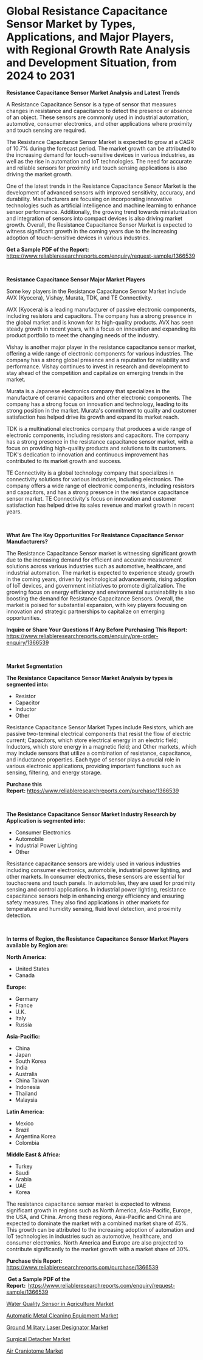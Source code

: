 <p><h1>Global Resistance Capacitance Sensor Market by Types, Applications, and Major Players, with Regional Growth Rate Analysis and Development Situation, from 2024 to 2031</h1></p><p><strong>Resistance Capacitance Sensor Market Analysis and Latest Trends</strong></p>
<p><p>A Resistance Capacitance Sensor is a type of sensor that measures changes in resistance and capacitance to detect the presence or absence of an object. These sensors are commonly used in industrial automation, automotive, consumer electronics, and other applications where proximity and touch sensing are required.</p><p>The Resistance Capacitance Sensor Market is expected to grow at a CAGR of 10.7% during the forecast period. The market growth can be attributed to the increasing demand for touch-sensitive devices in various industries, as well as the rise in automation and IoT technologies. The need for accurate and reliable sensors for proximity and touch sensing applications is also driving the market growth.</p><p>One of the latest trends in the Resistance Capacitance Sensor Market is the development of advanced sensors with improved sensitivity, accuracy, and durability. Manufacturers are focusing on incorporating innovative technologies such as artificial intelligence and machine learning to enhance sensor performance. Additionally, the growing trend towards miniaturization and integration of sensors into compact devices is also driving market growth. Overall, the Resistance Capacitance Sensor Market is expected to witness significant growth in the coming years due to the increasing adoption of touch-sensitive devices in various industries.</p></p>
<p><strong>Get a Sample PDF of the Report:&nbsp;</strong> <a href="https://www.reliableresearchreports.com/enquiry/request-sample/1366539">https://www.reliableresearchreports.com/enquiry/request-sample/1366539</a></p>
<p>&nbsp;</p>
<p><strong>Resistance Capacitance Sensor Major Market Players</strong></p>
<p><p>Some key players in the Resistance Capacitance Sensor Market include AVX (Kyocera), Vishay, Murata, TDK, and TE Connectivity.</p><p>AVX (Kyocera) is a leading manufacturer of passive electronic components, including resistors and capacitors. The company has a strong presence in the global market and is known for its high-quality products. AVX has seen steady growth in recent years, with a focus on innovation and expanding its product portfolio to meet the changing needs of the industry.</p><p>Vishay is another major player in the resistance capacitance sensor market, offering a wide range of electronic components for various industries. The company has a strong global presence and a reputation for reliability and performance. Vishay continues to invest in research and development to stay ahead of the competition and capitalize on emerging trends in the market.</p><p>Murata is a Japanese electronics company that specializes in the manufacture of ceramic capacitors and other electronic components. The company has a strong focus on innovation and technology, leading to its strong position in the market. Murata's commitment to quality and customer satisfaction has helped drive its growth and expand its market reach.</p><p>TDK is a multinational electronics company that produces a wide range of electronic components, including resistors and capacitors. The company has a strong presence in the resistance capacitance sensor market, with a focus on providing high-quality products and solutions to its customers. TDK's dedication to innovation and continuous improvement has contributed to its market growth and success.</p><p>TE Connectivity is a global technology company that specializes in connectivity solutions for various industries, including electronics. The company offers a wide range of electronic components, including resistors and capacitors, and has a strong presence in the resistance capacitance sensor market. TE Connectivity's focus on innovation and customer satisfaction has helped drive its sales revenue and market growth in recent years.</p></p>
<p>&nbsp;</p>
<p><strong>What Are The Key Opportunities For Resistance Capacitance Sensor Manufacturers?</strong></p>
<p><p>The Resistance Capacitance Sensor market is witnessing significant growth due to the increasing demand for efficient and accurate measurement solutions across various industries such as automotive, healthcare, and industrial automation. The market is expected to experience steady growth in the coming years, driven by technological advancements, rising adoption of IoT devices, and government initiatives to promote digitalization. The growing focus on energy efficiency and environmental sustainability is also boosting the demand for Resistance Capacitance Sensors. Overall, the market is poised for substantial expansion, with key players focusing on innovation and strategic partnerships to capitalize on emerging opportunities.</p></p>
<p><strong>Inquire or Share Your Questions If Any Before Purchasing This Report:</strong> <a href="https://www.reliableresearchreports.com/enquiry/pre-order-enquiry/1366539">https://www.reliableresearchreports.com/enquiry/pre-order-enquiry/1366539</a></p>
<p>&nbsp;</p>
<p><strong>Market Segmentation</strong></p>
<p><strong>The Resistance Capacitance Sensor Market Analysis by types is segmented into:</strong></p>
<p><ul><li>Resistor</li><li>Capacitor</li><li>Inductor</li><li>Other</li></ul></p>
<p><p>Resistance Capacitance Sensor Market Types include Resistors, which are passive two-terminal electrical components that resist the flow of electric current; Capacitors, which store electrical energy in an electric field; Inductors, which store energy in a magnetic field; and Other markets, which may include sensors that utilize a combination of resistance, capacitance, and inductance properties. Each type of sensor plays a crucial role in various electronic applications, providing important functions such as sensing, filtering, and energy storage.</p></p>
<p><strong>Purchase this Report:&nbsp;</strong><a href="https://www.reliableresearchreports.com/purchase/1366539">https://www.reliableresearchreports.com/purchase/1366539</a></p>
<p>&nbsp;</p>
<p><strong>The Resistance Capacitance Sensor Market Industry Research by Application is segmented into:</strong></p>
<p><ul><li>Consumer Electronics</li><li>Automobile</li><li>Industrial Power Lighting</li><li>Other</li></ul></p>
<p><p>Resistance capacitance sensors are widely used in various industries including consumer electronics, automobile, industrial power lighting, and other markets. In consumer electronics, these sensors are essential for touchscreens and touch panels. In automobiles, they are used for proximity sensing and control applications. In industrial power lighting, resistance capacitance sensors help in enhancing energy efficiency and ensuring safety measures. They also find applications in other markets for temperature and humidity sensing, fluid level detection, and proximity detection.</p></p>
<p>&nbsp;</p>
<p><strong>In terms of Region, the Resistance Capacitance Sensor Market Players available by Region are:</strong></p>
<p>
    <p> <strong> North America: </strong>
        <ul>
            <li>United States</li>
            <li>Canada</li>
        </ul>
        </p> 
    <p> <strong> Europe: </strong>
        <ul>
            <li>Germany</li>
            <li>France</li>
            <li>U.K.</li>
            <li>Italy</li>
            <li>Russia</li>
        </ul>
        </p> 
    <p> <strong> Asia-Pacific: </strong>
        <ul>
            <li>China</li>
            <li>Japan</li>
            <li>South Korea</li>
            <li>India</li>
            <li>Australia</li>
            <li>China Taiwan</li>
            <li>Indonesia</li>
            <li>Thailand</li>
            <li>Malaysia</li>
        </ul>
        </p> 
    <p> <strong> Latin America: </strong>
        <ul>
            <li>Mexico</li>
            <li>Brazil</li>
            <li>Argentina Korea</li>
            <li>Colombia</li>
        </ul>
        </p> 
    <p> <strong> Middle East & Africa: </strong>
        <ul>
            <li>Turkey</li>
            <li>Saudi</li>
            <li>Arabia</li>
            <li>UAE</li>
            <li>Korea</li>
        </ul>
    </p>
    </p>
<p><p>The resistance capacitance sensor market is expected to witness significant growth in regions such as North America, Asia-Pacific, Europe, the USA, and China. Among these regions, Asia-Pacific and China are expected to dominate the market with a combined market share of 45%. This growth can be attributed to the increasing adoption of automation and IoT technologies in industries such as automotive, healthcare, and consumer electronics. North America and Europe are also projected to contribute significantly to the market growth with a market share of 30%.</p></p>
<p><strong>Purchase this Report: </strong><a href="https://www.reliableresearchreports.com/purchase/1366539">https://www.reliableresearchreports.com/purchase/1366539</a></p>
<p>&nbsp;<strong>Get a Sample PDF of the Report:&nbsp;&nbsp;</strong><a href="https://www.reliableresearchreports.com/enquiry/request-sample/1366539">https://www.reliableresearchreports.com/enquiry/request-sample/1366539</a></p>
<p><strong></strong></p>
<p><p><a href="https://medium.com/@andrewbradley1965/water-quality-sensor-in-agriculture-market-insight-market-trends-growth-forecasted-from-2024-to-4931301016bf">Water Quality Sensor in Agriculture Market</a></p><p><a href="https://medium.com/@andrewbradley1965/automatic-metal-cleaning-equipment-market-competitive-analysis-market-trends-and-forecast-to-2031-4c3962425c62">Automatic Metal Cleaning Equipment Market</a></p><p><a href="https://medium.com/@andrewbradley1965/ground-military-laser-designator-market-trends-forecast-and-competitive-analysis-to-2031-ea0956a786b7">Ground Military Laser Designator Market</a></p><p><a href="https://github.com/julyju69/Market-Research-Report-List-1/blob/main/surgical-detacher-market.md">Surgical Detacher Market</a></p><p><a href="https://github.com/gdfhhhj/Market-Research-Report-List-3/blob/main/air-craniotome-market.md">Air Craniotome Market</a></p></p>